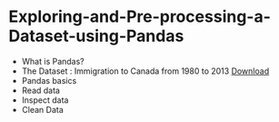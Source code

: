 # Exploring-and-Pre-processing-a-Dataset-using-Pandas
 * What is Pandas?
 * The Dataset : Immigration to Canada from 1980 to 2013 <a href="https://cf-courses-data.s3.us.cloud-object-storage.appdomain.cloud/IBMDeveloperSkillsNetwork-DV0101EN-SkillsNetwork/Data%20Files/Canada.xlsx">Download</a>
 * Pandas basics 
 * Read data
 * Inspect data
 * Clean Data
